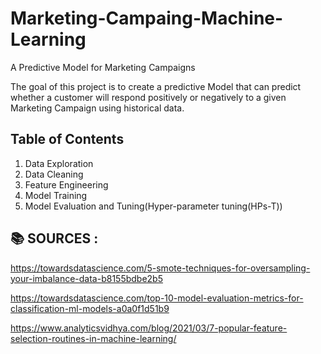 # Marketing-Campaing-Machine-Learning
A Predictive Model for Marketing Campaigns

The goal of this project is to create a predictive Model that can predict whether a customer will respond positively or negatively to a given Marketing Campaign using historical data.


Table of Contents
--
1. Data Exploration
2. Data Cleaning
3. Feature Engineering
4. Model Training
5. Model Evaluation and Tuning(Hyper-parameter tuning(HPs-T))



:books: **SOURCES :** 
--
https://towardsdatascience.com/5-smote-techniques-for-oversampling-your-imbalance-data-b8155bdbe2b5

https://towardsdatascience.com/top-10-model-evaluation-metrics-for-classification-ml-models-a0a0f1d51b9

https://www.analyticsvidhya.com/blog/2021/03/7-popular-feature-selection-routines-in-machine-learning/
